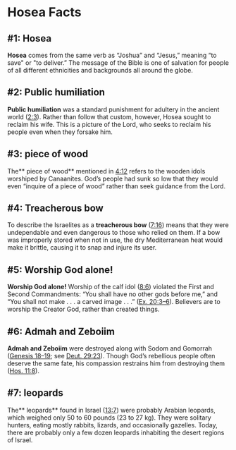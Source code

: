 # Hosea Facts

## #1: Hosea
**Hosea** comes from the same verb as “Joshua” and “Jesus,” meaning “to save" or "to deliver.” The message of the Bible is one of salvation for people of all different ethnicities and backgrounds all around the globe.


## #2: Public humiliation
**Public humiliation** was a standard punishment for adultery in the ancient world ([2:3](https://www.esv.org/Hosea+2%3A3/)). Rather than follow that custom, however, Hosea sought to reclaim his wife. This is a picture of the Lord, who seeks to reclaim his people even when they forsake him.


## #3:  piece of wood
The** piece of wood** mentioned in [4:12](https://www.esv.org/Hosea+4%3A12/) refers to the wooden idols worshiped by Canaanites. God’s people had sunk so low that they would even “inquire of a piece of wood” rather than seek guidance from the Lord.


## #4: Treacherous bow
To describe the Israelites as a **treacherous bow** ([7:16](https://www.esv.org/Hosea+7%3A16/)) means that they were undependable and even dangerous to those who relied on them. If a bow was improperly stored when not in use, the dry Mediterranean heat would make it brittle, causing it to snap and injure its user.


## #5: Worship God alone!
**Worship God alone!** Worship of the calf idol ([8:6](https://www.esv.org/Hosea+8%3A6/)) violated the First and Second Commandments: “You shall have no other gods before me,” and “You shall not make . . . a carved image . . .” ([Ex. 20:3–6](https://www.esv.org/Exodus+20%3A3%E2%80%936/)). Believers are to worship the Creator God, rather than created things.


## #6: Admah and Zeboiim
**Admah and Zeboiim** were destroyed along with Sodom and Gomorrah ([Genesis 18–19](https://www.esv.org/Genesis+18%3A1%E2%80%9319%3A38/); see [Deut. 29:23](https://www.esv.org/Deuteronomy+29%3A23/)). Though God’s rebellious people often deserve the same fate, his compassion restrains him from destroying them ([Hos. 11:8](https://www.esv.org/Hosea+11%3A8/)).


## #7:  leopards
The** leopards** found in Israel ([13:7](https://www.esv.org/Hosea+13%3A7/)) were probably Arabian leopards, which weighed only 50 to 60 pounds (23 to 27 kg). They were solitary hunters, eating mostly rabbits, lizards, and occasionally gazelles. Today, there are probably only a few dozen leopards inhabiting the desert regions of Israel.

